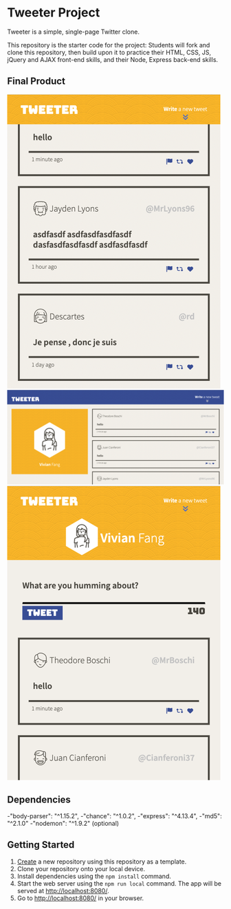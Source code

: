 # Tweeter Project

Tweeter is a simple, single-page Twitter clone.

This repository is the starter code for the project: Students will fork and clone this repository, then build upon it to practice their HTML, CSS, JS, jQuery and AJAX front-end skills, and their Node, Express back-end skills.

## Final Product

!["screenshot of mobile version"](https://github.com/RuoningJin/tweeter/blob/master/docs/mobile-version.png?raw=true)
!["screenshot of desktop version"](https://github.com/RuoningJin/tweeter/blob/master/docs/desktop-version.png?raw=true)
!["screenshot of adding new tweet"](https://github.com/RuoningJin/tweeter/blob/master/docs/adding-new-tweet.png?raw=true)

## Dependencies

  -"body-parser": "^1.15.2",
  -"chance": "^1.0.2",
  -"express": "^4.13.4",
  -"md5": "^2.1.0"
  -"nodemon": "^1.9.2" (optional)

## Getting Started

1. [Create](https://docs.github.com/en/repositories/creating-and-managing-repositories/creating-a-repository-from-a-template) a new repository using this repository as a template.
2. Clone your repository onto your local device.
3. Install dependencies using the `npm install` command.
3. Start the web server using the `npm run local` command. The app will be served at <http://localhost:8080/>.
4. Go to <http://localhost:8080/> in your browser.
